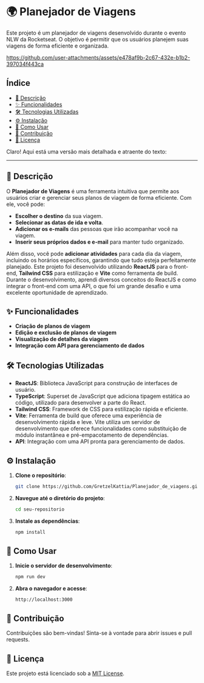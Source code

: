 # 🌍 Planejador de Viagens

Este projeto é um planejador de viagens desenvolvido durante o evento NLW da Rocketseat. 
O objetivo é permitir que os usuários planejem suas viagens de forma eficiente e organizada.

https://github.com/user-attachments/assets/e478af9b-2c67-432e-b1b2-397034f443ca


## Índice

- [📄 Descrição](#descrição)
- [✨ Funcionalidades](#funcionalidades)
- [🛠 Tecnologias Utilizadas](#tecnologias-utilizadas)
- [⚙️ Instalação](#instalação)
- [🚀 Como Usar](#como-usar)
- [🤝 Contribuição](#contribuição)
- [📜 Licença](#licença)

Claro! Aqui está uma versão mais detalhada e atraente do texto:

---

## 📄 Descrição

O **Planejador de Viagens** é uma ferramenta intuitiva que permite aos usuários criar e gerenciar seus planos de viagem de forma eficiente. 
Com ele, você pode:
- **Escolher o destino** da sua viagem.
- **Selecionar as datas de ida e volta**.
- **Adicionar os e-mails** das pessoas que irão acompanhar você na viagem.
- **Inserir seus próprios dados e e-mail** para manter tudo organizado.

Além disso, você pode **adicionar atividades** para cada dia da viagem, incluindo os horários específicos, 
garantindo que tudo esteja perfeitamente planejado.
Este projeto foi desenvolvido utilizando **ReactJS** para o front-end, **Tailwind CSS** para estilização e **Vite** como ferramenta de build. 
Durante o desenvolvimento, aprendi diversos conceitos do ReactJS e como integrar o front-end com uma API, 
o que foi um grande desafio e uma excelente oportunidade de aprendizado.

## ✨ Funcionalidades

- **Criação de planos de viagem**
- **Edição e exclusão de planos de viagem**
- **Visualização de detalhes da viagem**
- **Integração com API para gerenciamento de dados**

## 🛠 Tecnologias Utilizadas

- **ReactJS**: Biblioteca JavaScript para construção de interfaces de usuário.
- **TypeScript**: Superset de JavaScript que adiciona tipagem estática ao código, utilizado para desenvolver a parte do React.
- **Tailwind CSS**: Framework de CSS para estilização rápida e eficiente.
- **Vite**: Ferramenta de build que oferece uma experiência de desenvolvimento rápida e leve.
Vite utiliza um servidor de desenvolvimento que oferece funcionalidades como substituição de módulo instantânea e pré-empacotamento de dependências.
- **API**: Integração com uma API pronta para gerenciamento de dados.

## ⚙️ Instalação

1. **Clone o repositório**:
   ```bash
   git clone https://github.com/GretzelKattia/Planejador_de_viagens.git
   ```

2. **Navegue até o diretório do projeto**:
   ```bash
   cd seu-repositorio
   ```

3. **Instale as dependências**:
   ```bash
   npm install
   ```

## 🚀 Como Usar

1. **Inicie o servidor de desenvolvimento**:
   ```bash
   npm run dev
   ```

2. **Abra o navegador e acesse**:
   ```
   http://localhost:3000
   ```

## 🤝 Contribuição

Contribuições são bem-vindas! Sinta-se à vontade para abrir issues e pull requests.

## 📜 Licença

Este projeto está licenciado sob a [MIT License](LICENSE).


